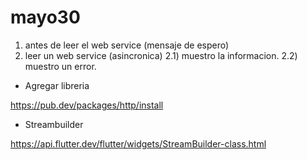 # mayo30

1) antes de leer el web service (mensaje de espero)
2) leer un web service (asincronica)
   2.1) muestro la informacion.
   2.2) muestro un error.

* Agregar libreria
  
 
https://pub.dev/packages/http/install


* Streambuilder
  
 
https://api.flutter.dev/flutter/widgets/StreamBuilder-class.html